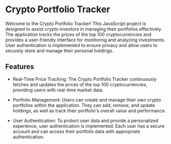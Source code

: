 # Crypto Portfolio Tracker

Welcome to the Crypto Portfolio Tracker! This JavaScript project is designed to assist crypto investors in managing their portfolios effectively. The application tracks the prices of the top 100 cryptocurrencies and provides a user-friendly interface for monitoring and analyzing investments. User authentication is implemented to ensure privacy and allow users to securely store and manage their personal holdings.

## Features

- Real-Time Price Tracking: The Crypto Portfolio Tracker continuously fetches and updates the prices of the top 100 cryptocurrencies, providing users with real-time market data.

- Portfolio Management: Users can create and manage their own crypto portfolios within the application. They can add, remove, and update holdings, as well as track their portfolio's overall value and performance.

- User Authentication: To protect user data and provide a personalized experience, user authentication is implemented. Each user has a secure account and can access their portfolio data with appropriate authentication.